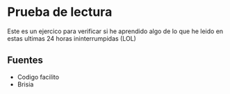 # Prueba de lectura

Este es un ejercico para verificar si he aprendido algo de lo que he leido en estas ultimas 24 horas ininterrumpidas (LOL)

## Fuentes

- Codigo facilito
- Brisia
